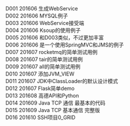 D001    201606      生成WebService<br/>
D002    201606      MYSQL例子<br/>
D003    201606      WebService接受端<br/>
D004    201606      Ksoup的使用例子<br/>
D005    201606      和D003类似，不过更加丰富<br/>
D006    201606      是一个使用SpringMVC和JMS的例子<br/>
D007    201607      rocketmq的简单测试用例<br/>
D008    201607      tair的简单测试用例<br/>
D009    201607      all的简单测试用例<br/>
D010	201607      添加JVM_VIEW<br/>
D011	201607      JDK中ClassLoader的默认设计模式<br/>
D012	201607 	    Flask简单demo<br/>
D013    201608      高德API和Python<br/>
D014    201609      Java TCP 通信 最基本的代码<br/>
D015    201609      Java TCP 基本通信 完整版<br/>
D016    201610      SSH项目0_GRID<br/>
